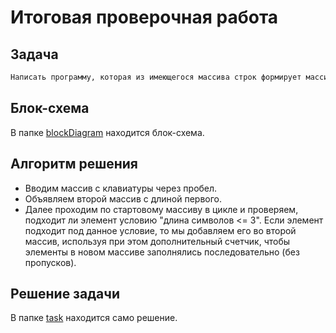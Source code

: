 # Итоговая проверочная работа

## Задача
```sh
Написать программу, которая из имеющегося массива строк формирует массив из строк, длина которых меньше либо равна 3 символа. Первоначальный массив можно ввести с клавиатуры, либо задать на старте выполнения алгоритма. При решение не рекомендуется пользоваться коллекциями, лучше обойтись исключительно массивами.
```
## Блок-схема

В папке [blockDiagram](https://github.com/PolitovAS/FinalTestWork/tree/main/blockDiagram "пасхалочка :D") находится блок-схема.

## Алгоритм решения

* Вводим массив с клавиатуры через пробел.
* Объявляем второй массив с длиной первого.
* Далее проходим по стартовому массиву в цикле и проверяем, подходит ли элемент условию "длина символов <= 3". Если элемент подходит под данное условие, то мы добавляем его во второй массив, используя при этом дополнительный счетчик, чтобы элементы в новом массиве заполнялись последовательно (без пропусков).

## Решение задачи

В папке [task](https://github.com/PolitovAS/FinalTestWork/tree/main/task "решение на С#") находится само решение.